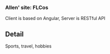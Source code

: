 ### Allen' site: FLCos
Client is based on Angular, Server is RESTful API
## Detail
Sports, travel, hobbies